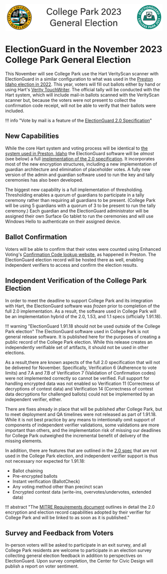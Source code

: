 ![ElectionGuard College Park Banner][College-Park-Banner]
# ElectionGuard in the November 2023 College Park General Election

This November will see College Park use the Hart VerityScan scanner with ElectionGuard in a similar configuration to what was used in the [Preston Idaho election in 2022](Preston_Idaho_2022.md). This year, voters will fill out ballots either by hand or using Hart's [Verity TouchWriter](https://www.youtube.com/watch?v=_GA0kzJrM-s). The official tally will be conducted with the Hart system, which will include mail-in ballots scanned with the VerityScan scanner but, because the voters were not present to collect the confirmation code receipt, will not be able to verify that their ballots were included.

!!! info "Vote by mail is a feature of the [ElectionGuard 2.0 Specification](/spec/#v20)"

## New Capabilities

While the core Hart system and voting process will be identical to [the system used in Preston, Idaho](/docs/elections/Preston_Idaho_2022.md) the ElectionGuard software will be *almost* (see below) a full [implementation of the 2.0 specification](/docs/spec/index.md). It incorporates most of the new encryption structures, including a new implementation of guardian architecture and elimination of placeholder votes.  A fully new version of the admin and guardian software used to run the key and tally ceremonies has also been developed.

The biggest new capability is a full implementation of thresholding. Thresholding enables a quorum of guardians to participate in a tally ceremony rather than requiring all guardians to be present. (College Park will be using 5 guardians with a quorum of 3 to be present to run the tally ceremony.) Each guardian and the ElectionGuard administrator will be assigned their own Surface Go tablet to run the ceremonies and will use Windows Hello to authenticate on their assigned device.

## Ballot Confirmation

Voters will be able to confirm that their votes were counted using Enhanced Voting's [Confirmation Code lookup website](https://app.enhancedvoting.com/results/public/cc/CollegePark/nov23), as happened in Preston. The ElectionGuard election record will be hosted there as well, enabling independent verifiers to access and confirm the election results.

## Independent Verification of the College Park Election

In order to meet the deadline to support College Park and its integration with Hart, the ElectionGuard software was *frozen* prior to completion of the full 2.0 implementation. As a result, the software used in College Park will be an implementation hybrid of the 2.0, 1.53, and 1.1 specs (officially 1.91.18).

!!! warning "ElectionGuard 1.91.18 should not be used outside of the College Park election"
    The ElectionGuard software used in College Park is not general release software. It is published here for the purposes of creating a public record of the College Park election. While this release creates an independently verifiable set of artifacts, it should not be used in other elections.

As a result,there are known aspects of the full 2.0 specification that will not be delivered for November. Specifically, Verification 6 (Adherence to vote limits) and 7.A and 7.B of Verification 7 (Validation of Confirmation codes) were not implemented correctly so cannot be verified. Full support for handling encrypted data was not enabled so Verification 11 (Correctness of decryptions of contest data) and Verification 14 (Correctness of contest data decryptions for challenged ballots) could not be implemented by an independent verifier, either.

There are fixes already in place that will be published after College Park, but to meet deployment and QA timelines were not released as part of 1.91.18. While it is not best practice by any means to intentionally omit support of components of independent verifier validations, some validations are more important than others, and the implementation risk of missing our deadlines for College Park outweighed the incremental benefit of delivery of the missing elements.

In addition, there are features that are outlined in the [2.0 spec](/spec/#v20) that are not used in the College Park election, and independent verifier support is thus not necessary nor expected for 1.91.18:

* Ballot chaining
* Pre-encrypted ballots
* Instant verification (BallotCheck)
* Any voting method other than precinct scan
* Encrypted contest data (write-ins, overvotes/undervotes, extended data)

!!! abstract "The [MITRE Requirements document](/images/college-park-verifier-requirements.pdf) outlines in detail the 2.0 encryption and election record capabilities adopted by their verifier for College Park and will be linked to as soon as it is published."

## Survey and Feedback from Voters

In-person voters will be asked to participate in an exit survey, and all College Park residents are welcome to participate in an election survey collecting general election feedback in addition to perspectives on ElectionGuard. Upon survey completion, the Center for Civic Design will publish a report on voter sentiment. 

<!-- Links -->
[College-Park-Banner]: /images/ElectionGuard_College_Park_2023.svg "College Park Banner"
[hart-scanner]: /images/votingmachine.jpeg
